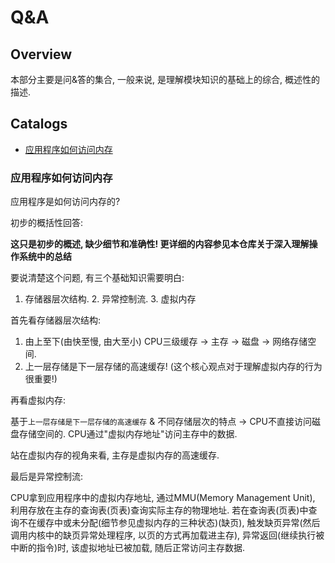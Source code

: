 # Q&A

## Overview

本部分主要是问&答的集合, 一般来说, 是理解模块知识的基础上的综合, 概述性的描述.

## Catalogs

- [应用程序如何访问内存](#应用程序如何访问内存)


### 应用程序如何访问内存

应用程序是如何访问内存的?

初步的概括性回答:

**这只是初步的概述, 缺少细节和准确性! 更详细的内容参见本仓库关于深入理解操作系统中的总结**

要说清楚这个问题, 有三个基础知识需要明白:

1. 存储器层次结构. 2. 异常控制流. 3. 虚拟内存

首先看存储器层次结构:

1. 由上至下(由快至慢, 由大至小) CPU三级缓存 -> 主存 -> 磁盘 -> 网络存储空间.
2. 上一层存储是下一层存储的高速缓存! (这个核心观点对于理解虚拟内存的行为很重要!)

再看虚拟内存:

基于`上一层存储是下一层存储的高速缓存` & 不同存储层次的特点 -> CPU不直接访问磁盘存储空间的. CPU通过"虚拟内存地址"访问主存中的数据.

站在虚拟内存的视角来看, 主存是虚拟内存的高速缓存.

最后是异常控制流:

CPU拿到应用程序中的虚拟内存地址, 通过MMU(Memory Management Unit), 利用存放在主存的查询表(页表)查询实际主存的物理地址. 若在查询表(页表)中查询不在缓存中或未分配(细节参见虚拟内存的三种状态)(缺页), 触发缺页异常(然后调用内核中的缺页异常处理程序, 以页的方式再加载进主存), 异常返回(继续执行被中断的指令)时, 该虚拟地址已被加载, 随后正常访问主存数据.
